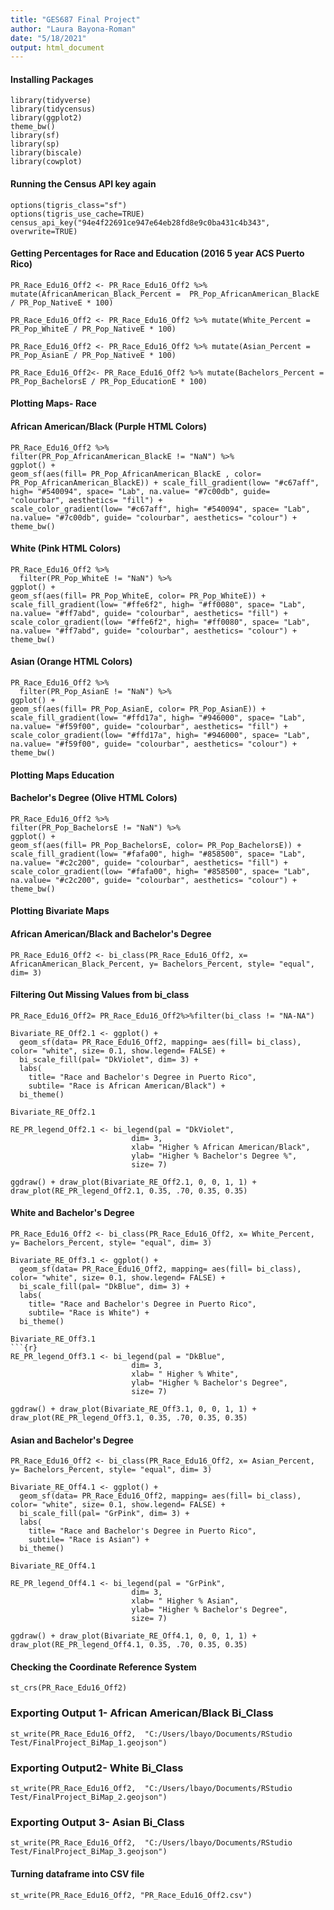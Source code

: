 ```yaml
---
title: "GES687 Final Project"
author: "Laura Bayona-Roman"
date: "5/18/2021"
output: html_document
---
```

#### Installing Packages
```{r}
library(tidyverse)
library(tidycensus)
library(ggplot2)
theme_bw()
library(sf)
library(sp)
library(biscale)
library(cowplot)
```
#### Running the Census API key again
```{r}
options(tigris_class="sf")
options(tigris_use_cache=TRUE)
census_api_key("94e4f22691ce947e64eb28fd8e9c0ba431c4b343", overwrite=TRUE)
```
#### Getting Percentages for Race and Education (2016 5 year ACS Puerto Rico)
```{r}
PR_Race_Edu16_Off2 <- PR_Race_Edu16_Off2 %>% mutate(AfricanAmerican_Black_Percent =  PR_Pop_AfricanAmerican_BlackE / PR_Pop_NativeE * 100)
```

```{r}
PR_Race_Edu16_Off2 <- PR_Race_Edu16_Off2 %>% mutate(White_Percent =  PR_Pop_WhiteE / PR_Pop_NativeE * 100)
```

```{r}
PR_Race_Edu16_Off2 <- PR_Race_Edu16_Off2 %>% mutate(Asian_Percent =  PR_Pop_AsianE / PR_Pop_NativeE * 100)
```

```{r}
PR_Race_Edu16_Off2<- PR_Race_Edu16_Off2 %>% mutate(Bachelors_Percent =  PR_Pop_BachelorsE / PR_Pop_EducationE * 100)
```


#### Plotting Maps- Race
#### African American/Black (Purple HTML Colors)
```{r}
PR_Race_Edu16_Off2 %>% 
filter(PR_Pop_AfricanAmerican_BlackE != "NaN") %>%
ggplot() +
geom_sf(aes(fill= PR_Pop_AfricanAmerican_BlackE , color= PR_Pop_AfricanAmerican_BlackE)) + scale_fill_gradient(low= "#c67aff", high= "#540094", space= "Lab", na.value= "#7c00db", guide= "colourbar", aesthetics= "fill") + 
scale_color_gradient(low= "#c67aff", high= "#540094", space= "Lab", na.value= "#7c00db", guide= "colourbar", aesthetics= "colour") +
theme_bw()
```
#### White (Pink HTML Colors)
```{r}
PR_Race_Edu16_Off2 %>% 
  filter(PR_Pop_WhiteE != "NaN") %>% 
ggplot() +
geom_sf(aes(fill= PR_Pop_WhiteE, color= PR_Pop_WhiteE)) + scale_fill_gradient(low= "#ffe6f2", high= "#ff0080", space= "Lab", na.value= "#ff7abd", guide= "colourbar", aesthetics= "fill") + 
scale_color_gradient(low= "#ffe6f2", high= "#ff0080", space= "Lab", na.value= "#ff7abd", guide= "colourbar", aesthetics= "colour") +
theme_bw()
```
#### Asian (Orange HTML Colors)
```{r}
PR_Race_Edu16_Off2 %>% 
  filter(PR_Pop_AsianE != "NaN") %>% 
ggplot() +
geom_sf(aes(fill= PR_Pop_AsianE, color= PR_Pop_AsianE)) + scale_fill_gradient(low= "#ffd17a", high= "#946000", space= "Lab", na.value= "#f59f00", guide= "colourbar", aesthetics= "fill") + 
scale_color_gradient(low= "#ffd17a", high= "#946000", space= "Lab", na.value= "#f59f00", guide= "colourbar", aesthetics= "colour") +
theme_bw()
```
#### Plotting Maps Education
#### Bachelor's Degree (Olive HTML Colors)
```{r}
PR_Race_Edu16_Off2 %>% 
filter(PR_Pop_BachelorsE != "NaN") %>%
ggplot() +
geom_sf(aes(fill= PR_Pop_BachelorsE, color= PR_Pop_BachelorsE)) + scale_fill_gradient(low= "#fafa00", high= "#858500", space= "Lab", na.value= "#c2c200", guide= "colourbar", aesthetics= "fill") + 
scale_color_gradient(low= "#fafa00", high= "#858500", space= "Lab", na.value= "#c2c200", guide= "colourbar", aesthetics= "colour") +
theme_bw()
```
#### Plotting Bivariate Maps
#### African American/Black and Bachelor's Degree
```{r}
PR_Race_Edu16_Off2 <- bi_class(PR_Race_Edu16_Off2, x= AfricanAmerican_Black_Percent, y= Bachelors_Percent, style= "equal", dim= 3)
```


#### Filtering Out Missing Values from bi_class
```{r}
PR_Race_Edu16_Off2= PR_Race_Edu16_Off2%>%filter(bi_class != "NA-NA")
```


```{r}
Bivariate_RE_Off2.1 <- ggplot() +
  geom_sf(data= PR_Race_Edu16_Off2, mapping= aes(fill= bi_class), color= "white", size= 0.1, show.legend= FALSE) + 
  bi_scale_fill(pal= "DkViolet", dim= 3) +
  labs(
    title= "Race and Bachelor's Degree in Puerto Rico",
    subtile= "Race is African American/Black") +
  bi_theme() 

Bivariate_RE_Off2.1
```
```{r}
RE_PR_legend_Off2.1 <- bi_legend(pal = "DkViolet",
                           dim= 3,
                           xlab= "Higher % African American/Black",
                           ylab= "Higher % Bachelor's Degree %",
                           size= 7)
```

```{r}
ggdraw() + draw_plot(Bivariate_RE_Off2.1, 0, 0, 1, 1) + draw_plot(RE_PR_legend_Off2.1, 0.35, .70, 0.35, 0.35)
```
#### White and Bachelor's Degree
```{r}
PR_Race_Edu16_Off2 <- bi_class(PR_Race_Edu16_Off2, x= White_Percent, y= Bachelors_Percent, style= "equal", dim= 3)
```

```{r}
Bivariate_RE_Off3.1 <- ggplot() +
  geom_sf(data= PR_Race_Edu16_Off2, mapping= aes(fill= bi_class), color= "white", size= 0.1, show.legend= FALSE) + 
  bi_scale_fill(pal= "DkBlue", dim= 3) +
  labs(
    title= "Race and Bachelor's Degree in Puerto Rico",
    subtile= "Race is White") +
  bi_theme() 

Bivariate_RE_Off3.1
```{r}
RE_PR_legend_Off3.1 <- bi_legend(pal = "DkBlue",
                           dim= 3,
                           xlab= " Higher % White",
                           ylab= "Higher % Bachelor's Degree",
                           size= 7)
```

```{r}
ggdraw() + draw_plot(Bivariate_RE_Off3.1, 0, 0, 1, 1) + draw_plot(RE_PR_legend_Off3.1, 0.35, .70, 0.35, 0.35)
```
#### Asian and Bachelor's Degree
```{r}
PR_Race_Edu16_Off2 <- bi_class(PR_Race_Edu16_Off2, x= Asian_Percent, y= Bachelors_Percent, style= "equal", dim= 3)
```

```{r}
Bivariate_RE_Off4.1 <- ggplot() +
  geom_sf(data= PR_Race_Edu16_Off2, mapping= aes(fill= bi_class), color= "white", size= 0.1, show.legend= FALSE) + 
  bi_scale_fill(pal= "GrPink", dim= 3) +
  labs(
    title= "Race and Bachelor's Degree in Puerto Rico",
    subtile= "Race is Asian") +
  bi_theme() 

Bivariate_RE_Off4.1
```
```{r}
RE_PR_legend_Off4.1 <- bi_legend(pal = "GrPink",
                           dim= 3,
                           xlab= " Higher % Asian",
                           ylab= "Higher % Bachelor's Degree",
                           size= 7)
```

```{r}
ggdraw() + draw_plot(Bivariate_RE_Off4.1, 0, 0, 1, 1) + draw_plot(RE_PR_legend_Off4.1, 0.35, .70, 0.35, 0.35)
```
#### Checking the Coordinate Reference System
```{r}
st_crs(PR_Race_Edu16_Off2)
```
### Exporting Output 1- African American/Black Bi_Class
```{r, eval= FALSE}
st_write(PR_Race_Edu16_Off2,  "C:/Users/lbayo/Documents/RStudio Test/FinalProject_BiMap_1.geojson")
```
### Exporting Output2- White Bi_Class
```{r, eval= FALSE}
st_write(PR_Race_Edu16_Off2,  "C:/Users/lbayo/Documents/RStudio Test/FinalProject_BiMap_2.geojson")
```
### Exporting Output 3- Asian Bi_Class
```{r, eval= FALSE}
st_write(PR_Race_Edu16_Off2,  "C:/Users/lbayo/Documents/RStudio Test/FinalProject_BiMap_3.geojson")
```
#### Turning dataframe into CSV file
```{r, eval= FALSE}
st_write(PR_Race_Edu16_Off2, "PR_Race_Edu16_Off2.csv") 
```

